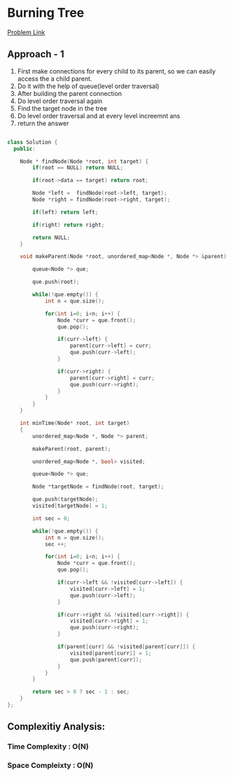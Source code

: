 # Burning Tree

[Problem Link](https://www.geeksforgeeks.org/problems/burning-tree/1)

## Approach - 1

1. First make connections for every child to its parent, so we can easily access the a child parent.
2. Do it with the help of queue(level order traversal)
3. After building the parent connection
4. Do level order traversal again
5. Find the target node in the tree
6. Do level order traversal and at every level increemnt ans
7. return the answer

```c++

class Solution {
  public:

    Node * findNode(Node *root, int target) {
        if(root == NULL) return NULL;

        if(root->data == target) return root;

        Node *left =  findNode(root->left, target);
        Node *right = findNode(root->right, target);

        if(left) return left;

        if(right) return right;

        return NULL;
    }

    void makeParent(Node *root, unordered_map<Node *, Node *> &parent) {

        queue<Node *> que;

        que.push(root);

        while(!que.empty()) {
            int n = que.size();

            for(int i=0; i<n; i++) {
                Node *curr = que.front();
                que.pop();

                if(curr->left) {
                    parent[curr->left] = curr;
                    que.push(curr->left);
                }

                if(curr->right) {
                    parent[curr->right] = curr;
                    que.push(curr->right);
                }
            }
        }
    }

    int minTime(Node* root, int target)
    {
        unordered_map<Node *, Node *> parent;

        makeParent(root, parent);

        unordered_map<Node *, bool> visited;

        queue<Node *> que;

        Node *targetNode = findNode(root, target);

        que.push(targetNode);
        visited[targetNode] = 1;

        int sec = 0;

        while(!que.empty()) {
            int n = que.size();
            sec ++;

            for(int i=0; i<n; i++) {
                Node *curr = que.front();
                que.pop();

                if(curr->left && !visited[curr->left]) {
                    visited[curr->left] = 1;
                    que.push(curr->left);
                }

                if(curr->right && !visited[curr->right]) {
                    visited[curr->right] = 1;
                    que.push(curr->right);
                }

                if(parent[curr] && !visited[parent[curr]]) {
                    visited[parent[curr]] = 1;
                    que.push(parent[curr]);
                }
            }
        }

        return sec > 0 ? sec - 1 : sec;
    }
};

```

## Complexitiy Analysis:

### Time Complexity : O(N)

### Space Compleixty : O(N)
